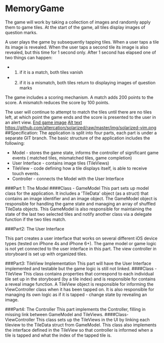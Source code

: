 # MemoryGame
The game will work by taking a collection of images and randomly apply them to game tiles. At the start of the game, all tiles display images of question marks.

A user plays the game by subsequently tapping tiles. When a user taps a tile its image is revealed. When the user taps a second tile its image is also revealed, but this time for 1 second only. After 1 second has elapsed one of two things can happen:
* 1) if it is a match, both tiles vanish
* 2) if it is a mismatch, both tiles return to displaying images of question marks

The game includes a scoring mechanism. A match adds 200 points to the score. A mismatch reduces the score by 100 points.

The user will continue to attempt to match the tiles until there are no tiles left, at which point the game ends and the score is presented to the user in an alert view.
[End game image](./MemoryGame/endgame.png "OptionalTitle")
[Alt text](./MemoryGame/endgame.png?raw=true "Optional Title")
https://github.com/altercation/solarized/raw/master/img/solarized-vim.png
##Specification:
The application is split into four parts, each part is under a separate GIT branch.
The basic structure of the application includes the following:
* Model - stores the game state, informs the controller of significant game events ( matched tiles, mismatched tiles, game completion)
* User Interface - contains image tiles (TileViews)
* TileView - code defining how a tile displays itself, is able to receive touch events.
* Controller - connects the Model with the User Interface

###Part 1: The Model
####Class - GameModel
This part sets up model class for the application. It includes a 'TileData' object (as a struct) that contains an image identifier and an image object. The GameModel object is responsible for handling the game state and managing an array of shuffled TileData objects. This GameModel is also responsible for maintaining the state of the last two selected tiles and notify another class via a delegate function if the two tiles match.

###Part2: The User Interface

This part creates a user interface that works on several different iOS device types (tested on iPhone 4s and iPhone 6+). The game model or game logic is not yet connected to the user interface in this part. The view controller in storyboard is set up with organized tiles.


###Part3: TileView Implementation
This part will have the User Interface implemented and testable but the game logic is still not linked.
####Class - TileView 
This class contains properties that correspond to each individual tile set up in the storyboard (by a tile index) and is responsible for contains a reveal image function. A TileView object is responsible for informing the ViewController class when it has been tapped on. It is also responsible for managing its own logic as if it is tapped - change state by revealing an image. 

###Part4: The Controller
This part implements the Controller, filling in missing link between GameModel and TileViews. 
####Class- ViewController
This class sets up the TileViews in the UI by linking each tileview to the TileData struct from GameModel. This class also implements the interface defined in the TileView so that controller is informed when a tile is tapped and what the index of the tapped tile is.




